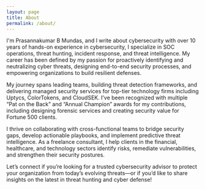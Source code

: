 ```yaml
---
layout: page
title: About
permalink: /about/
---
```

I'm Prasannakumar B Mundas, and I write about cybersecurity with over 10 years of hands-on experience in cybersecurity, I specialize in SOC operations, threat hunting, incident response, and threat intelligence. My career has been defined by my passion for proactively identifying and neutralizing cyber threats, designing end-to-end security processes, and empowering organizations to build resilient defenses.

My journey spans leading teams, building threat detection frameworks, and delivering managed security services for top-tier technology firms including Uptycs, ColorTokens, and CloudSEK. I’ve been recognized with multiple “Pat on the Back” and “Annual Champion” awards for my contributions, including designing forensic services and creating security value for Fortune 500 clients.

I thrive on collaborating with cross-functional teams to bridge security gaps, develop actionable playbooks, and implement predictive threat intelligence. As a freelance consultant, I help clients in the financial, healthcare, and technology sectors identify risks, remediate vulnerabilities, and strengthen their security postures.

Let’s connect if you’re looking for a trusted cybersecurity advisor to protect your organization from today’s evolving threats—or if you’d like to share insights on the latest in threat hunting and cyber defense!

